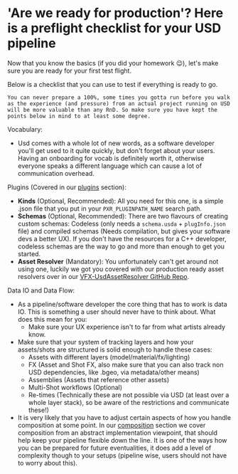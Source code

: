 # 'Are we ready for production'? Here is a preflight checklist for your USD pipeline
Now that you know the basics (if you did your homework 😉), let's make sure you are ready for your first test flight.

Below is a checklist that you can use to test if everything is ready to go.

~~~admonish warning title=""
You can never prepare a 100%, some times you gotta run before you walk as the experience (and pressure) from an actual project running on USD will be more valuable than any RnD. So make sure you have kept the points below in mind to at least some degree.
~~~

Vocabulary:
- Usd comes with a whole lot of new words, as a software developer you'll get used to it quite quickly, but don't forget about your users. Having an onboarding for vocab is definitely worth it, otherwise everyone speaks a different language which can cause a lot of communication overhead. 

Plugins (Covered in our [plugins](../core/plugins/overview.md) section):
- **Kinds** (Optional, Recommended): All you need for this one, is a simple .json file that you put in your `PXR_PLUGINPATH_NAME` search path. 
- **Schemas** (Optional, Recommended): There are two flavours of creating custom schemas: Codeless (only needs a `schema.usda` + `plugInfo.json` file) and compiled schemas (Needs compilation, but gives your software devs a better UX). If you don't have the resources for a C++ developer, codeless schemas are the way to go and more than enough to get you started.
- **Asset Resolver** (Mandatory): You unfortunately can't get around not using one, luckily we got you covered with our production ready asset resolvers over in our [VFX-UsdAssetResolver GitHub Repo](https://github.com/LucaScheller/VFX-UsdAssetResolver).

Data IO and Data Flow:
- As a pipeline/software developer the core thing that has to work is data IO. This is something a user should never have to think about. What does this mean for you:
    - Make sure your UX experience isn't to far from what artists already know.
- Make sure that your system of tracking layers and how your assets/shots are structured is solid enough to handle these cases:
    - Assets with different layers (model/material/fx/lighting)
    - FX (Asset and Shot FX, also make sure that you can also track non USD dependencies, like .bgeo, via metadata/other means)
    - Assemblies (Assets that reference other assets)
    - Multi-Shot workflows (Optional)
    - Re-times (Technically these are not possible via USD (at least over a whole layer stack), so be aware of the restrictions and communicate these!)
- It is very likely that you have to adjust certain aspects of how you handle composition at some point. In our [composition](../core/composition/overview.md) section we cover composition from an abstract implementation viewpoint, that should help keep your pipeline flexible down the line. It is one of the ways how you can be prepared for future eventualities, it does add a level of complexity though to your setups (pipeline wise, users should not have to worry about this).

